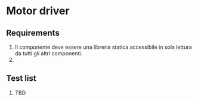 # Motor driver

## Requirements

1. Il componente deve essere una libreria statica accessibile in sola lettura da tutti gli altri componenti.
2.

## Test list

1. TBD

